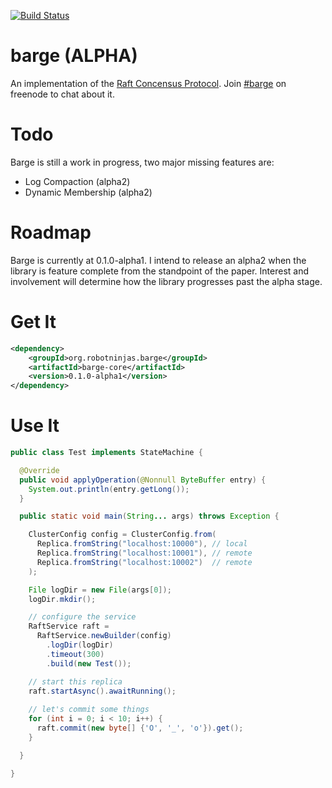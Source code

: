 [![Build Status](https://travis-ci.org/mgodave/barge.png)](https://travis-ci.org/mgodave/barge)

barge (ALPHA)
=====

An implementation of the [Raft Concensus Protocol][1]. Join [#barge][2] on freenode to chat about it.

[1]: http://raftconsensus.github.io/
[2]: irc://chat.freenode.net/barge

Todo
====
Barge is still a work in progress, two major missing features are:

* Log Compaction (alpha2)
* Dynamic Membership (alpha2)

Roadmap
=======
Barge is currently at 0.1.0-alpha1. I intend to release an alpha2 when the library is feature complete from the standpoint of the paper. Interest and involvement will determine how the library progresses past the alpha stage.

Get It
======

```xml
<dependency>
    <groupId>org.robotninjas.barge</groupId>
    <artifactId>barge-core</artifactId>
    <version>0.1.0-alpha1</version>
</dependency>
```

Use It
======

```java
public class Test implements StateMachine {

  @Override
  public void applyOperation(@Nonnull ByteBuffer entry) {
    System.out.println(entry.getLong());
  }

  public static void main(String... args) throws Exception {

    ClusterConfig config = ClusterConfig.from(
      Replica.fromString("localhost:10000"), // local
      Replica.fromString("localhost:10001"), // remote
      Replica.fromString("localhost:10002")  // remote
    );

    File logDir = new File(args[0]);
    logDir.mkdir();

    // configure the service
    RaftService raft = 
      RaftService.newBuilder(config)
        .logDir(logDir)
        .timeout(300)
        .build(new Test());

    // start this replica
    raft.startAsync().awaitRunning();
    
    // let's commit some things
    for (int i = 0; i < 10; i++) {
      raft.commit(new byte[] {'O', '_', 'o'}).get();
    }

  }

}


```



